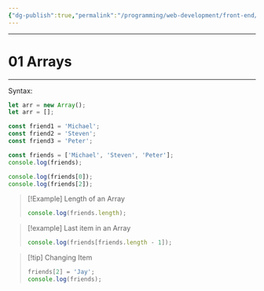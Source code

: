 ```yaml
---
{"dg-publish":true,"permalink":"/programming/web-development/front-end/javascript-vanilla/fundamentals-2/01-arrays/","tags":["programming","webdevelopment","frontend","JavaScript"]}
---
```


---
# 01 Arrays

--- 
Syntax:
```javascript
let arr = new Array();
let arr = [];
```


```javascript
const friend1 = 'Michael';
const friend2 = 'Steven';
const friend3 = 'Peter';

const friends = ['Michael', 'Steven', 'Peter'];
console.log(friends);

console.log(friends[0]);
console.log(friends[2]);
```

>[!Example] Length of an Array
>```javascript
>console.log(friends.length);
>```

>[!example] Last item in an Array
>```javascript
>console.log(friends[friends.length - 1]);
>```

>[!tip] Changing Item
>```javascript
>friends[2] = 'Jay';
>console.log(friends);
>```


```javascript

```